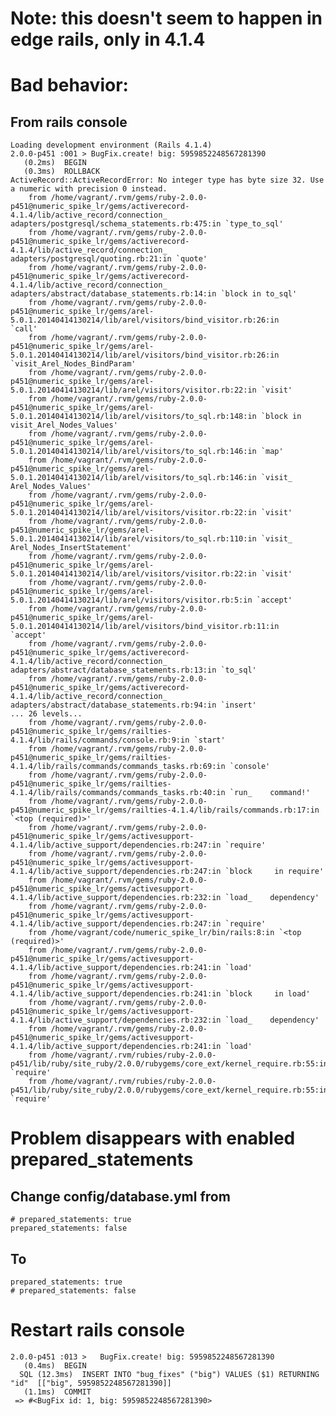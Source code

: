 # Note: this doesn't seem to happen in edge rails, only in 4.1.4
# Bad behavior:

## From **rails console**

    Loading development environment (Rails 4.1.4)
    2.0.0-p451 :001 > BugFix.create! big: 5959852248567281390
       (0.2ms)  BEGIN
       (0.3ms)  ROLLBACK
    ActiveRecord::ActiveRecordError: No integer type has byte size 32. Use a numeric with precision 0 instead.
    	from /home/vagrant/.rvm/gems/ruby-2.0.0-p451@numeric_spike_lr/gems/activerecord-4.1.4/lib/active_record/connection_    adapters/postgresql/schema_statements.rb:475:in `type_to_sql'
    	from /home/vagrant/.rvm/gems/ruby-2.0.0-p451@numeric_spike_lr/gems/activerecord-4.1.4/lib/active_record/connection_    adapters/postgresql/quoting.rb:21:in `quote'
    	from /home/vagrant/.rvm/gems/ruby-2.0.0-p451@numeric_spike_lr/gems/activerecord-4.1.4/lib/active_record/connection_    adapters/abstract/database_statements.rb:14:in `block in to_sql'
    	from /home/vagrant/.rvm/gems/ruby-2.0.0-p451@numeric_spike_lr/gems/arel-5.0.1.20140414130214/lib/arel/visitors/bind_visitor.rb:26:in     `call'
    	from /home/vagrant/.rvm/gems/ruby-2.0.0-p451@numeric_spike_lr/gems/arel-5.0.1.20140414130214/lib/arel/visitors/bind_visitor.rb:26:in     `visit_Arel_Nodes_BindParam'
    	from /home/vagrant/.rvm/gems/ruby-2.0.0-p451@numeric_spike_lr/gems/arel-5.0.1.20140414130214/lib/arel/visitors/visitor.rb:22:in `visit'
    	from /home/vagrant/.rvm/gems/ruby-2.0.0-p451@numeric_spike_lr/gems/arel-5.0.1.20140414130214/lib/arel/visitors/to_sql.rb:148:in `block in     visit_Arel_Nodes_Values'
    	from /home/vagrant/.rvm/gems/ruby-2.0.0-p451@numeric_spike_lr/gems/arel-5.0.1.20140414130214/lib/arel/visitors/to_sql.rb:146:in `map'
    	from /home/vagrant/.rvm/gems/ruby-2.0.0-p451@numeric_spike_lr/gems/arel-5.0.1.20140414130214/lib/arel/visitors/to_sql.rb:146:in `visit_    Arel_Nodes_Values'
    	from /home/vagrant/.rvm/gems/ruby-2.0.0-p451@numeric_spike_lr/gems/arel-5.0.1.20140414130214/lib/arel/visitors/visitor.rb:22:in `visit'
    	from /home/vagrant/.rvm/gems/ruby-2.0.0-p451@numeric_spike_lr/gems/arel-5.0.1.20140414130214/lib/arel/visitors/to_sql.rb:110:in `visit_    Arel_Nodes_InsertStatement'
    	from /home/vagrant/.rvm/gems/ruby-2.0.0-p451@numeric_spike_lr/gems/arel-5.0.1.20140414130214/lib/arel/visitors/visitor.rb:22:in `visit'
    	from /home/vagrant/.rvm/gems/ruby-2.0.0-p451@numeric_spike_lr/gems/arel-5.0.1.20140414130214/lib/arel/visitors/visitor.rb:5:in `accept'
    	from /home/vagrant/.rvm/gems/ruby-2.0.0-p451@numeric_spike_lr/gems/arel-5.0.1.20140414130214/lib/arel/visitors/bind_visitor.rb:11:in     `accept'
    	from /home/vagrant/.rvm/gems/ruby-2.0.0-p451@numeric_spike_lr/gems/activerecord-4.1.4/lib/active_record/connection_    adapters/abstract/database_statements.rb:13:in `to_sql'
    	from /home/vagrant/.rvm/gems/ruby-2.0.0-p451@numeric_spike_lr/gems/activerecord-4.1.4/lib/active_record/connection_    adapters/abstract/database_statements.rb:94:in `insert'
    ... 26 levels...
    	from /home/vagrant/.rvm/gems/ruby-2.0.0-p451@numeric_spike_lr/gems/railties-4.1.4/lib/rails/commands/console.rb:9:in `start'
    	from /home/vagrant/.rvm/gems/ruby-2.0.0-p451@numeric_spike_lr/gems/railties-4.1.4/lib/rails/commands/commands_tasks.rb:69:in `console'
    	from /home/vagrant/.rvm/gems/ruby-2.0.0-p451@numeric_spike_lr/gems/railties-4.1.4/lib/rails/commands/commands_tasks.rb:40:in `run_    command!'
    	from /home/vagrant/.rvm/gems/ruby-2.0.0-p451@numeric_spike_lr/gems/railties-4.1.4/lib/rails/commands.rb:17:in `<top (required)>'
    	from /home/vagrant/.rvm/gems/ruby-2.0.0-p451@numeric_spike_lr/gems/activesupport-4.1.4/lib/active_support/dependencies.rb:247:in `require'
    	from /home/vagrant/.rvm/gems/ruby-2.0.0-p451@numeric_spike_lr/gems/activesupport-4.1.4/lib/active_support/dependencies.rb:247:in `block     in require'
    	from /home/vagrant/.rvm/gems/ruby-2.0.0-p451@numeric_spike_lr/gems/activesupport-4.1.4/lib/active_support/dependencies.rb:232:in `load_    dependency'
    	from /home/vagrant/.rvm/gems/ruby-2.0.0-p451@numeric_spike_lr/gems/activesupport-4.1.4/lib/active_support/dependencies.rb:247:in `require'
    	from /home/vagrant/code/numeric_spike_lr/bin/rails:8:in `<top (required)>'
    	from /home/vagrant/.rvm/gems/ruby-2.0.0-p451@numeric_spike_lr/gems/activesupport-4.1.4/lib/active_support/dependencies.rb:241:in `load'
    	from /home/vagrant/.rvm/gems/ruby-2.0.0-p451@numeric_spike_lr/gems/activesupport-4.1.4/lib/active_support/dependencies.rb:241:in `block     in load'
    	from /home/vagrant/.rvm/gems/ruby-2.0.0-p451@numeric_spike_lr/gems/activesupport-4.1.4/lib/active_support/dependencies.rb:232:in `load_    dependency'
    	from /home/vagrant/.rvm/gems/ruby-2.0.0-p451@numeric_spike_lr/gems/activesupport-4.1.4/lib/active_support/dependencies.rb:241:in `load'
    	from /home/vagrant/.rvm/rubies/ruby-2.0.0-p451/lib/ruby/site_ruby/2.0.0/rubygems/core_ext/kernel_require.rb:55:in `require'
    	from /home/vagrant/.rvm/rubies/ruby-2.0.0-p451/lib/ruby/site_ruby/2.0.0/rubygems/core_ext/kernel_require.rb:55:in `require'

# Problem disappears with enabled **prepared_statements**

## Change **config/database.yml** from

    # prepared_statements: true
    prepared_statements: false

## To

    prepared_statements: true
    # prepared_statements: false

# Restart **rails console**

    2.0.0-p451 :013 >   BugFix.create! big: 5959852248567281390
       (0.4ms)  BEGIN
      SQL (12.3ms)  INSERT INTO "bug_fixes" ("big") VALUES ($1) RETURNING "id"  [["big", 5959852248567281390]]
       (1.1ms)  COMMIT
     => #<BugFix id: 1, big: 5959852248567281390>

